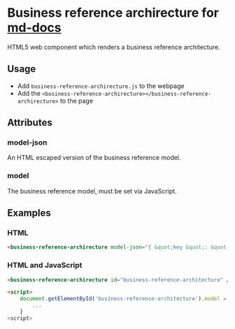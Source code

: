 # Business reference archirecture for [md-docs](https://github.com/biz-dev-ops/md-docs-cli)

HTML5 web component which renders a business reference architecture.

## Usage

- Add `business-reference-archirecture.js` to the webpage
- Add the `<business-reference-archirecture></business-reference-archirecture>` to the page

## Attributes

### model-json

An HTML escaped version of the business reference model.

### model

The business reference model, must be set via JavaScript.

## Examples

### HTML

```html
<business-reference-archirecture model-json="{ &quot;key &quot;: &quot;value &quot; }" />
```

### HTML and JavaScript

```html
<business-reference-archirecture id="business-reference-architecture" />

<script>
    document.getElementById('business-reference-architecture').model = {
    	...
    }
<script>
```
